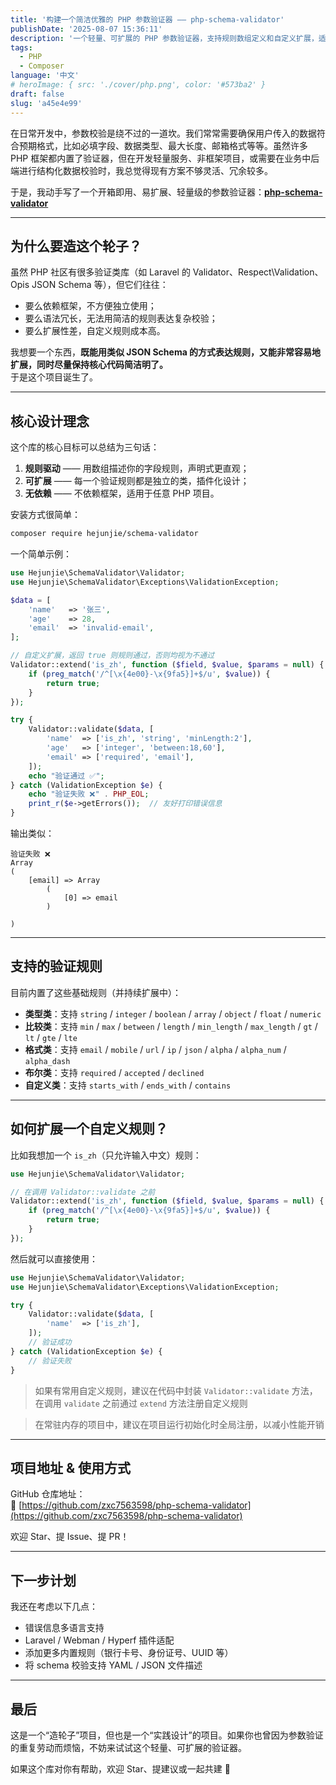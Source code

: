 ```yaml
---
title: '构建一个简洁优雅的 PHP 参数验证器 —— php-schema-validator'
publishDate: '2025-08-07 15:36:11'
description: '一个轻量、可扩展的 PHP 参数验证器，支持规则数组定义和自定义扩展，适用于非框架项目的数据校验场景'
tags:
  - PHP
  - Composer
language: '中文'
# heroImage: { src: './cover/php.png', color: '#573ba2' }
draft: false
slug: 'a45e4e99'
---
```


在日常开发中，参数校验是绕不过的一道坎。我们常常需要确保用户传入的数据符合预期格式，比如必填字段、数据类型、最大长度、邮箱格式等等。虽然许多 PHP 框架都内置了验证器，但在开发轻量服务、非框架项目，或需要在业务中后端进行结构化数据校验时，我总觉得现有方案不够灵活、冗余较多。

于是，我动手写了一个开箱即用、易扩展、轻量级的参数验证器：**[php-schema-validator](https://github.com/zxc7563598/php-schema-validator)**

---

## 为什么要造这个轮子？

虽然 PHP 社区有很多验证类库（如 Laravel 的 Validator、Respect\\Validation、Opis JSON Schema 等），但它们往往：

- 要么依赖框架，不方便独立使用；
- 要么语法冗长，无法用简洁的规则表达复杂校验；
- 要么扩展性差，自定义规则成本高。

我想要一个东西，**既能用类似 JSON Schema 的方式表达规则，又能非常容易地扩展，同时尽量保持核心代码简洁明了。**   
于是这个项目诞生了。

---

## 核心设计理念

这个库的核心目标可以总结为三句话：

1. **规则驱动** —— 用数组描述你的字段规则，声明式更直观；
2. **可扩展** —— 每一个验证规则都是独立的类，插件化设计；
3. **无依赖** —— 不依赖框架，适用于任意 PHP 项目。

安装方式很简单：

```bash
composer require hejunjie/schema-validator
```

一个简单示例：

```php
use Hejunjie\SchemaValidator\Validator;
use Hejunjie\SchemaValidator\Exceptions\ValidationException;

$data = [
    'name'   => '张三',
    'age'    => 28,
    'email'  => 'invalid-email',
];

// 自定义扩展，返回 true 则规则通过，否则均视为不通过
Validator::extend('is_zh', function ($field, $value, $params = null) {
    if (preg_match('/^[\x{4e00}-\x{9fa5}]+$/u', $value)) {
        return true;
    }
});

try {
    Validator::validate($data, [
        'name'  => ['is_zh', 'string', 'minLength:2'],
        'age'   => ['integer', 'between:18,60'],
        'email' => ['required', 'email'],
    ]);
    echo "验证通过 ✅";
} catch (ValidationException $e) {
    echo "验证失败 ❌" . PHP_EOL;
    print_r($e->getErrors());  // 友好打印错误信息
}
```

输出类似：

```
验证失败 ❌
Array
(
    [email] => Array
        (
            [0] => email
        )

)
```

---

## 支持的验证规则

目前内置了这些基础规则（并持续扩展中）：

- **类型类**：支持 `string` / `integer` / `boolean` / `array` / `object` / `float` / `numeric`​
- **比较类**：支持 `min` / `max` / `between` / `length` / `min_length` / `max_length` / `gt` / `lt` / `gte` / `lte`​
- **格式类**：支持 `email` / `mobile` / `url` / `ip` / `json` / `alpha` / `alpha_num` / `alpha_dash`​
- **布尔类**：支持 `required` / `accepted` / `declined`​
- **自定义类**：支持 `starts_with` / `ends_with` / `contains`​

---

## 如何扩展一个自定义规则？

比如我想加一个 `is_zh`（只允许输入中文）规则：

```php
use Hejunjie\SchemaValidator\Validator;

// 在调用 Validator::validate 之前
Validator::extend('is_zh', function ($field, $value, $params = null) {
    if (preg_match('/^[\x{4e00}-\x{9fa5}]+$/u', $value)) {
        return true;
    }
});
```

然后就可以直接使用：

```php
use Hejunjie\SchemaValidator\Validator;
use Hejunjie\SchemaValidator\Exceptions\ValidationException;

try {
    Validator::validate($data, [
        'name'  => ['is_zh'],
    ]);
	// 验证成功
} catch (ValidationException $e) {
	// 验证失败
}
```

> 如果有常用自定义规则，建议在代码中封装 `Validator::validate` 方法，在调用 `validate` 之前通过 `extend` 方法注册自定义规则

> 在常驻内存的项目中，建议在项目运行初始化时全局注册，以减小性能开销

---

## 项目地址 & 使用方式

GitHub 仓库地址：  
🔗 [https://github.com/zxc7563598/php-schema-validator](https://github.com/zxc7563598/php-schema-validator)

欢迎 Star、提 Issue、提 PR！

---

## 下一步计划

我还在考虑以下几点：

- 错误信息多语言支持
- Laravel / Webman / Hyperf 插件适配
- 添加更多内置规则（银行卡号、身份证号、UUID 等）
- 将 schema 校验支持 YAML / JSON 文件描述

---

## 最后

这是一个“造轮子”项目，但也是一个“实践设计”的项目。如果你也曾因为参数验证的重复劳动而烦恼，不妨来试试这个轻量、可扩展的验证器。

如果这个库对你有帮助，欢迎 Star、提建议或一起共建 🚀
